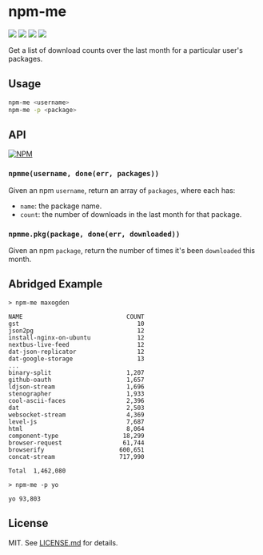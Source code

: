 # npm-me
![](http://img.shields.io/badge/stability-experimental-orange.svg?style=flat)
![](http://img.shields.io/npm/v/npm-me.svg?style=flat)
![](http://img.shields.io/npm/dm/npm-me.svg?style=flat)
![](http://img.shields.io/npm/l/npm-me.svg?style=flat)

Get a list of download counts over the last month for a particular user's packages.

## Usage

``` bash
npm-me <username>
npm-me -p <package>
```

## API

[![NPM](https://nodei.co/npm/npm-me.png)](https://nodei.co/npm/npm-me/)

### `npmme(username, done(err, packages))`

Given an npm `username`, return an array of `packages`, where each has:

* `name`: the package name.
* `count`: the number of downloads in the last month for that package.

### `npmme.pkg(package, done(err, downloaded))`

Given an npm `package`, return the number of times it's been `downloaded`
this month.

## Abridged Example

```
> npm-me maxogden

NAME                             COUNT
gst                                 10
json2pg                             12
install-nginx-on-ubuntu             12
nextbus-live-feed                   12
dat-json-replicator                 12
dat-google-storage                  13
...
binary-split                     1,207
github-oauth                     1,657
ldjson-stream                    1,696
stenographer                     1,933
cool-ascii-faces                 2,396
dat                              2,503
websocket-stream                 4,369
level-js                         7,687
html                             8,064
component-type                  18,299
browser-request                 61,744
browserify                     600,651
concat-stream                  717,990

Total  1,462,080
```

```
> npm-me -p yo

yo 93,803
```

## License

MIT. See [LICENSE.md](http://github.com/hughsk/npm-me/blob/master/LICENSE.md) for details.
